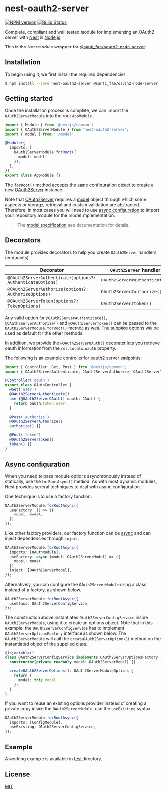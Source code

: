 # nest-oauth2-server

[![NPM version][npm-image]][npm-url]
[![Build Status][action-image]][action-url]

Complete, compliant and well tested module for implementing an OAuth2 server with [Nest](https://github.com/nestjs/nest) in [Node.js](https://nodejs.org).

This is the Nest module wrapper for [@santi_fae/oauth2-node-server](https://github.com/node-oauth/node-oauth2-server).

## Installation

To begin using it, we first install the required dependencies.

```bash
$ npm install --save nest-oauth2-server @santi_fae/oauth2-node-server
```

## Getting started

Once the installation process is complete, we can import the `OAuth2ServerModule` into the root `AppModule`.

```typescript
import { Module } from '@nestjs/common';
import { OAuth2ServerModule } from 'nest-oauth2-server';
import { model } from './model';

@Module({
  imports: [
    OAuth2ServerModule.forRoot({
      model: model
    }),
  ],
})
export class AppModule {}
```

The `forRoot()` method accepts the same configuration object to create a new [OAuth2Server](https://node-oauthoauth2-server.readthedocs.io/en/master/api/oauth2-server.html) instance.

Note that [OAuth2Server](https://oauth2-server.readthedocs.io/en/latest/api/oauth2-server.html) requires a [model](https://oauth2-server.readthedocs.io/en/latest/model/overview.html) object through which some aspects or storage, retrieval and custom validation are abstracted. Therefore, in most cases you will need to use [async configuration](#async-configuration) to import your repository module for the model implementation.

> The [model specification](https://node-oauthoauth2-server.readthedocs.io/en/master/model/spec.html) see documentation for details.

## Decorators

The module provides decorators to help you create `OAuth2Server` handlers (endpoints). 

|  Decorator                                                  | `OAuth2Server` handler        |
| ----------------------------------------------------------- | ----------------------------- |
| `@OAuth2ServerAuthenticate(options?: AuthenticateOptions)`  | `OAuth2Server#authenticate()` |
| `@OAuth2ServerAuthorize(options?: AuthorizeOptions)`        | `OAuth2Server#authorize()`    |
| `@OAuth2ServerToken(options?: TokenOptions)`                | `OAuth2Server#token()`        |

Any valid option for `@OAuth2ServerAuthenticate()`, `@OAuth2ServerAuthorize()` and `@OAuth2ServerToken()` can be passed to the `OAuth2ServerModule.forRoot()` method as well. The supplied options will be used as default for the other methods.

In addition, we provide the `@OAuth2ServerOAuth()` decorator lets you retrieve oauth information from the `res.locals.oauth` property.

The following is an example controller for oauth2 server endpoints:

```typescript
import { Controller, Get, Post } from '@nestjs/common';
import { OAuth2ServerAuthenticate, OAuth2ServerAuthorize, OAuth2ServerToken, OAuth2ServerOAuth, OAuth } from 'nest-oauth2-server';

@Controller('oauth')
export class OAuthController {
  @Get('user')
  @OAuth2ServerAuthenticate()
  user(@OAuth2ServerOAuth() oauth: OAuth) {
    return oauth.token.user;
  }

  @Post('authorize')
  @OAuth2ServerAuthorize()
  authorize() {}

  @Post('token')
  @OAuth2ServerToken()
  token() {}
}
```

## Async configuration

When you need to pass module options asynchronously instead of statically, use the `forRootAsync()` method. As with most dynamic modules, Nest provides several techniques to deal with async configuration.

One technique is to use a factory function:

```typescript
OAuth2ServerModule.forRootAsync({
  useFactory: () => ({
    model: model,
  }),
});
```

Like other factory providers, our factory function can be [async](https://docs.nestjs.com/fundamentals/custom-providers#factory-providers-usefactory) and can inject dependencies through `inject`.

```typescript
OAuth2ServerModule.forRootAsync({
  imports: [OAuthModule],
  useFactory: async (model: OAuth2ServerModel) => ({
    model: model
  }),
  inject: [OAuth2ServerModel],
});
```

Alternatively, you can configure the `OAuth2ServerModule` using a class instead of a factory, as shown below.

```typescript
OAuth2ServerModule.forRootAsync({
  useClass: OAuth2ServerConfigService,
});
```

The construction above instantiates `OAuth2ServerConfigService` inside `OAuth2ServerModule`, using it to create an options object. Note that in this example, the `OAuth2ServerConfigService` has to implement `OAuth2ServerOptionsFactory` interface as shown below. The `OAuth2ServerModule` will call the `createOAuth2ServerOptions()` method on the instantiated object of the supplied class.

```typescript
@Injectable()
class OAuth2ServerConfigService implements OAuth2ServerOptionsFactory {
  constructor(private readonly model: OAuth2ServerModel) {}

  createOAuth2ServerOptions(): OAuth2ServerModuleOptions {
    return {
      model: this.model,
    };
  }
}
```

If you want to reuse an existing options provider instead of creating a private copy inside the `OAuth2ServerModule`, use the `useExisting` syntax.

```typescript
OAuth2ServerModule.forRootAsync({
  imports: [ConfigModule],
  useExisting: OAuth2ServerConfigService,
});
```

## Example

A working example is available in [test](./test/app/) directory.

## License

[MIT](LICENSE)

[npm-image]: https://img.shields.io/npm/v/nest-oauth2-server.svg
[npm-url]: https://npmjs.com/package/nest-oauth2-server
[action-image]: https://img.shields.io/github/actions/workflow/status/chunkai1312/nest-oauth2-server/node.js.yml?branch=master
[action-url]: https://github.com/chunkai1312/nest-oauth2-server/actions/workflows/node.js.yml
